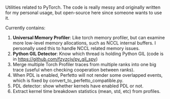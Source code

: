 Utilities related to PyTorch. The code is really messy and originally written for my personal usage, but open-source here since someone wants to use it.

Currently contains:

1. **Universal Memory Profiler**: Like torch memory profiler, but can examine more low-level memory allocations, such as NCCL internal buffers. I personally used this to handle NCCL related memory issues.
2. **Python GIL Detector**: Know which thread is holding Python GIL (code is in https://github.com/fzyzcjy/py_gil_spy)
3. Merge multiple Torch Profiler traces from multiple ranks into one big trace (useful when checking cooperation between ranks).
4. When PDL is enabled, Perfetto will not render some overlapped events, which is fixed by convert_to_perfetto_compatible.py.
5. PDL detector: show whether kernels have enabled PDL or not.
6. Extract kernel time breakdown statistics (mean, std, etc) from profiles.
